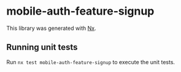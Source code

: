 # mobile-auth-feature-signup

This library was generated with [Nx](https://nx.dev).

## Running unit tests

Run `nx test mobile-auth-feature-signup` to execute the unit tests.
